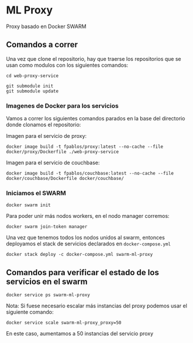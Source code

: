 # ML Proxy

Proxy basado en Docker SWARM

## Comandos a correr

Una vez que clone el repositorio, hay que traerse los repositorios que se usan como modulos con los siguientes comandos:

```
cd web-proxy-service

git submodule init
git submodule update
```
### Imagenes de Docker para los servicios

Vamos a correr los siguientes comandos parados en la base del directorio donde clonamos el repositorio:

Imagen para el servicio de proxy:
```
docker image build -t fpablos/proxy:latest --no-cache --file docker/proxy/Dockerfile ./web-proxy-service
```

Imagen para el servicio de couchbase:
```
docker image build -t fpablos/couchbase:latest --no-cache --file docker/couchbase/Dockerfile docker/couchbase/
```

### Iniciamos el SWARM
```
docker swarm init
```
Para poder unir más nodos workers, en el nodo manager corremos:
```
docker swarm join-token manager
```
Una vez que tenemos todos los nodos unidos al swarm, entonces deployamos el stack de servicios declarados en `docker-compose.yml`

```
docker stack deploy -c docker-compose.yml swarm-ml-proxy
```

## Comandos para verificar el estado de los servicios en el swarm

```
docker service ps swarm-ml-proxy
```
Nota: Si fuese necesario escalar más instancias del proxy podemos usar el siguiente comando:
```
docker service scale swarm-ml-proxy_proxy=50
```
En este caso, aumentamos a 50 instancias del servicio proxy
